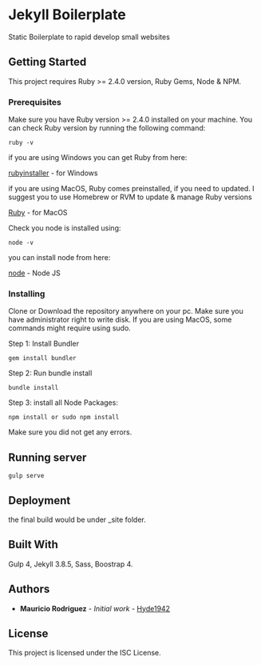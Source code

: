 # Jekyll Boilerplate

Static Boilerplate to rapid develop small websites

## Getting Started

This project requires Ruby >= 2.4.0 version, Ruby Gems, Node & NPM.

### Prerequisites

Make sure you have Ruby version >= 2.4.0 installed on your machine. You can check Ruby version by running the following command:

```
ruby -v
```
if you are using Windows you can get Ruby from here:

[rubyinstaller](https://rubyinstaller.org/downloads/) - for Windows

if you are using MacOS, Ruby comes preinstalled, if you need to updated. I suggest you to use Homebrew or RVM to update & manage Ruby versions

[Ruby](https://jekyllrb.com/docs/installation/macos/) - for MacOS

Check you node is installed using:

```
node -v
```
you can install node from here:

[node](https://nodejs.org/en/) - Node JS

### Installing

Clone or Download the repository anywhere on your pc. Make sure you have administrator right to write disk. If you are using MacOS, some commands might require using sudo.

Step 1: Install Bundler

```
gem install bundler
```

Step 2: Run bundle install

```
bundle install
```
Step 3: install all Node Packages:

```
npm install or sudo npm install
```

Make sure you did not get any errors.

## Running server

```
gulp serve
```


## Deployment

the final build would be under _site folder.


## Built With
Gulp 4, Jekyll 3.8.5, Sass, Boostrap 4.

## Authors

* **Mauricio Rodriguez** - *Initial work* - [Hyde1942](https://github.com/hyde1942)



## License

This project is licensed under the ISC License.
